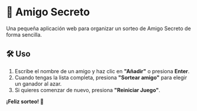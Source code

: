 # 🎁 Amigo Secreto

Una pequeña aplicación web para organizar un sorteo de Amigo Secreto de forma sencilla.


## 🛠️ Uso

1. Escribe el nombre de un amigo y haz clic en **"Añadir"** o presiona **Enter**.
2. Cuando tengas la lista completa, presiona **"Sortear amigo"** para elegir un ganador al azar.
3. Si quieres comenzar de nuevo, presiona **"Reiniciar Juego"**.


**¡Feliz sorteo! 🎉**

